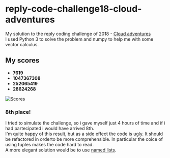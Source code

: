 # reply-code-challenge18-cloud-adventures
My solution to the reply coding challenge of 2018 - [Cloud adventures](https://challenges.reply.com/tamtamy/challenge/5/detail)  
I used Python 3 to solve the problem and numpy to help me with some vector calculus.

## My scores
* **7619**
* **1047367308**
* **252065419**
* **28624268**

![Scores](/score.png)

### 8th place!
I tried to simulate the challenge, so i gave myself just 4 hours of time and if i had partecipated i would have arrived 8th.  
I'm quite happy of this result, but as a side effect the code is ugly. It should be refactored in orderto be more comprehensible.
In particular the coice of using tuples makes the code hard to read.  
A more elegant solution would be to use [named lists](https://pypi.org/project/namedlist/).


